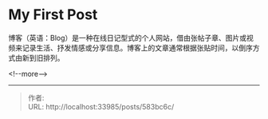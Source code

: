 # My First Post


博客（英语：Blog）是一种在线日记型式的个人网站，借由张帖子章、图片或视频来记录生活、抒发情感或分享信息。博客上的文章通常根据张贴时间，以倒序方式由新到旧排列。


&lt;!--more--&gt;


---

> 作者:   
> URL: http://localhost:33985/posts/583bc6c/  

